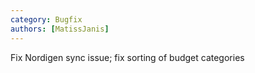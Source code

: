 ```yaml
---
category: Bugfix
authors: [MatissJanis]
---
```


Fix Nordigen sync issue; fix sorting of budget categories
